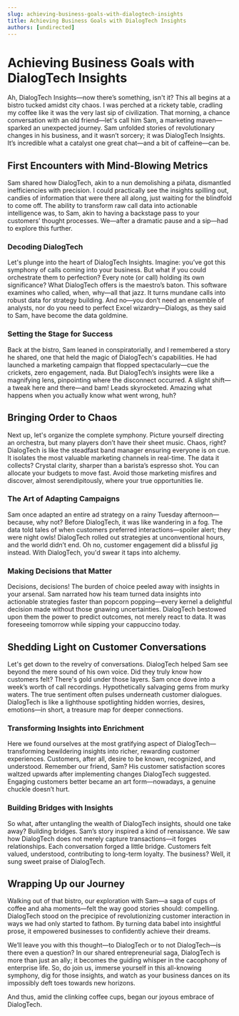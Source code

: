 ```yaml
---
slug: achieving-business-goals-with-dialogtech-insights
title: Achieving Business Goals with DialogTech Insights
authors: [undirected]
---
```



# Achieving Business Goals with DialogTech Insights

Ah, DialogTech Insights—now there’s something, isn't it? This all begins at a bistro tucked amidst city chaos. I was perched at a rickety table, cradling my coffee like it was the very last sip of civilization. That morning, a chance conversation with an old friend—let's call him Sam, a marketing maven—sparked an unexpected journey. Sam unfolded stories of revolutionary changes in his business, and it wasn’t sorcery; it was DialogTech Insights. It’s incredible what a catalyst one great chat—and a bit of caffeine—can be.

## First Encounters with Mind-Blowing Metrics

Sam shared how DialogTech, akin to a nun demolishing a piñata, dismantled inefficiencies with precision. I could practically see the insights spilling out, candies of information that were there all along, just waiting for the blindfold to come off. The ability to transform raw call data into actionable intelligence was, to Sam, akin to having a backstage pass to your customers’ thought processes. We—after a dramatic pause and a sip—had to explore this further.

### Decoding DialogTech

Let's plunge into the heart of DialogTech Insights. Imagine: you’ve got this symphony of calls coming into your business. But what if you could orchestrate them to perfection? Every note (or call) holding its own significance? What DialogTech offers is the maestro’s baton. This software examines who called, when, why—all that jazz. It turns mundane calls into robust data for strategy building. And no—you don’t need an ensemble of analysts, nor do you need to perfect Excel wizardry—Dialogs, as they said to Sam, have become the data goldmine.

### Setting the Stage for Success

Back at the bistro, Sam leaned in conspiratorially, and I remembered a story he shared, one that held the magic of DialogTech's capabilities. He had launched a marketing campaign that flopped spectacularly—cue the crickets, zero engagement, nada. But DialogTech’s insights were like a magnifying lens, pinpointing where the disconnect occurred. A slight shift—a tweak here and there—and bam! Leads skyrocketed. Amazing what happens when you actually know what went wrong, huh?

## Bringing Order to Chaos

Next up, let's organize the complete symphony. Picture yourself directing an orchestra, but many players don’t have their sheet music. Chaos, right? DialogTech is like the steadfast band manager ensuring everyone is on cue. It isolates the most valuable marketing channels in real-time. The data it collects? Crystal clarity, sharper than a barista’s espresso shot. You can allocate your budgets to move fast. Avoid those marketing misfires and discover, almost serendipitously, where your true opportunities lie.

### The Art of Adapting Campaigns

Sam once adapted an entire ad strategy on a rainy Tuesday afternoon—because, why not? Before DialogTech, it was like wandering in a fog. The data told tales of when customers preferred interactions—spoiler alert; they were night owls! DialogTech rolled out strategies at unconventional hours, and the world didn’t end. Oh no, customer engagement did a blissful jig instead. With DialogTech, you'd swear it taps into alchemy.

### Making Decisions that Matter

Decisions, decisions! The burden of choice peeled away with insights in your arsenal. Sam narrated how his team turned data insights into actionable strategies faster than popcorn popping—every kernel a delightful decision made without those gnawing uncertainties. DialogTech bestowed upon them the power to predict outcomes, not merely react to data. It was foreseeing tomorrow while sipping your cappuccino today.

## Shedding Light on Customer Conversations

Let's get down to the revelry of conversations. DialogTech helped Sam see beyond the mere sound of his own voice. Did they truly know how customers felt? There's gold under those layers. Sam once dove into a week’s worth of call recordings. Hypothetically salvaging gems from murky waters. The true sentiment often pulses underneath customer dialogues. DialogTech is like a lighthouse spotlighting hidden worries, desires, emotions—in short, a treasure map for deeper connections.

### Transforming Insights into Enrichment

Here we found ourselves at the most gratifying aspect of DialogTech—transforming bewildering insights into richer, rewarding customer experiences. Customers, after all, desire to be known, recognized, and understood. Remember our friend, Sam? His customer satisfaction scores waltzed upwards after implementing changes DialogTech suggested. Engaging customers better became an art form—nowadays, a genuine chuckle doesn’t hurt.

### Building Bridges with Insights

So what, after untangling the wealth of DialogTech insights, should one take away? Building bridges. Sam’s story inspired a kind of renaissance. We saw how DialogTech does not merely capture transactions—it forges relationships. Each conversation forged a little bridge. Customers felt valued, understood, contributing to long-term loyalty. The business? Well, it sung sweet praise of DialogTech.

## Wrapping Up our Journey

Walking out of that bistro, our exploration with Sam—a saga of cups of coffee and aha moments—felt the way good stories should: compelling. DialogTech stood on the precipice of revolutionizing customer interaction in ways we had only started to fathom. By turning data babel into insightful prose, it empowered businesses to confidently achieve their dreams.

We’ll leave you with this thought—to DialogTech or to not DialogTech—is there even a question? In our shared entrepreneurial saga, DialogTech is more than just an ally; it becomes the guiding whisper in the cacophony of enterprise life. So, do join us, immerse yourself in this all-knowing symphony, dig for those insights, and watch as your business dances on its impossibly deft toes towards new horizons.

And thus, amid the clinking coffee cups, began our joyous embrace of DialogTech.
